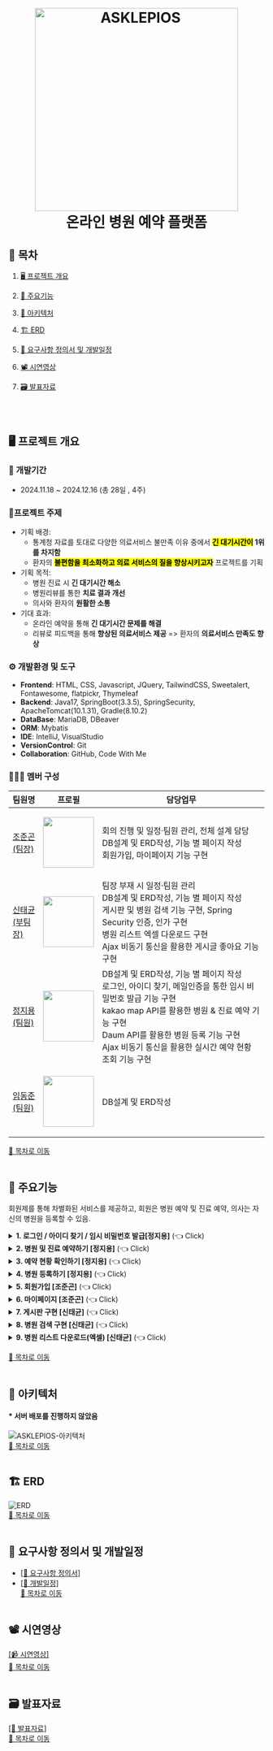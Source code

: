 <h1 align="center">
  <br>
  <img src="https://github.com/user-attachments/assets/7438f3f3-b3b1-4c8a-97b5-d38712131a62" alt="ASKLEPIOS" width="400">
  <br>
  온라인 병원 예약 플랫폼
  <br>
</h1>

## 📌 목차
1. [🖥️ 프로젝트 개요](#%EF%B8%8F-프로젝트-개요)
2. [📕 주요기능](#-주요기능)
3. [🔧 아키텍처](#-아키텍처)
4. [🏗️ ERD](#%EF%B8%8F-erd)
5. [📖 요구사항 정의서 및 개발일정](#-요구사항-정의서-및-개발일정)
6. [📽️ 시연영상](#%EF%B8%8F-시연영상)
7. [🗃️ 발표자료](#%EF%B8%8F-발표자료)

      <br><br>

## 🖥️ 프로젝트 개요
### :calendar: 개발기간
  - 2024.11.18 ~ 2024.12.16 (총 28일 , 4주)

### 🔖프로젝트 주제
  - 기획 배경: <br>
    - 통계청 자료를 토대로 다양한 의료서비스 불만족 이유 중에서 <strong><mark>긴 대기시간이</mark> 1위를 차지함</strong>
    - 환자의 <strong><mark>불편함을 최소화하고 의료 서비스의 질을 향상시키고자</mark></strong> 프로젝트를 기획
  - 기획 목적: <br>
    - 병원 진료 시 <strong>긴 대기시간 해소</strong>
    - 병원리뷰를 통한 <strong>치료 결과 개선</strong>
    - 의사와 환자의 <strong>원활한 소통</strong>
  - 기대 효과: <br>
    - 온라인 예약을 통해 <strong>긴 대기시간 문제를 해결</strong>
    - 리뷰로 피드백을 통해 <strong>향상된 의료서비스 제공</strong> => 환자의 <strong>의료서비스 만족도 향상</strong>
    
### ⚙️ 개발환경 및 도구
  - **Frontend**: HTML, CSS, Javascript, JQuery, TailwindCSS, Sweetalert, Fontawesome, flatpickr, Thymeleaf
  - **Backend**: Java17, SpringBoot(3.3.5), SpringSecurity, ApacheTomcat(10.1.31), Gradle(8.10.2)
  - **DataBase**: MariaDB, DBeaver
  - **ORM**: Mybatis
  - **IDE**: IntelliJ, VisualStudio
  - **VersionControl**: Git
  - **Collaboration**: GitHub, Code With Me
### 🧑‍🤝‍🧑 멤버 구성
|팀원명|프로필|담당업무|
|---|---|---|
|[조준곤<br>(팀장)](https://github.com/Jungon-Jo)|<p align="center"><img src="https://avatars.githubusercontent.com/u/174285554?v=4" width="100"></p>|회의 진행 및 일정·팀원 관리, 전체 설계 담당<br>DB설계 및 ERD작성, 기능 별 페이지 작성<br>회원가입, 마이페이지 기능 구현|
|[신태균<br>(부팀장)](https://github.com/Taekyun131)|<p align="center"><img src="https://avatars.githubusercontent.com/u/174299045?v=4" width="100"></p>|팀장 부재 시 일정·팀원 관리<br>DB설계 및 ERD작성, 기능 별 페이지 작성<br>게시판 및 병원 검색 기능 구현, Spring Security 인증, 인가 구현<br> 병원 리스트 엑셀 다운로드 구현<br>Ajax 비동기 통신을 활용한 게시글 좋아요 기능 구현 |
|[정지용<br>(팀원)](https://github.com/98jiyong)|<p align="center"><img src="https://avatars.githubusercontent.com/u/119985920?v=4" width="100"></p>|DB설계 및 ERD작성, 기능 별 페이지 작성<br>로그인, 아이디 찾기, 메일인증을 통한 임시 비밀번호 발급 기능 구현 <br>kakao map API를 활용한 병원 & 진료 예약 기능 구현<br>Daum API를 활용한 병원 등록 기능 구현<br>Ajax 비동기 통신을 활용한 실시간 예약 현황 조회 기능 구현 |
|[임동준<br>(팀원)](https://github.com/NAGABARA)|<p align="center"><img src="https://avatars.githubusercontent.com/u/174768701?v=4" width="100"></p>|DB설계 및 ERD작성|

[📌 목차로 이동](#-목차)
<br><br>

## 📕 주요기능
회원제를 통해 차별화된 서비스를 제공하고, 회원은 병원 예약 및 진료 예약, 의사는 자신의 병원을 등록할 수 있음.

<details>
  <summary><b>1. 로그인 / 아이디 찾기 / 임시 비밀번호 발급[정지용]</b> (👈 Click)</summary>
  <br>
  <div markdown="1">
    <h3>로그인</h3>
    <ol>
      <li>회원제를 통한 ¹퀵메뉴 및 ²실시간 예약 순위 정보를 제공하여 차별화된 서비스를 구현.</li>
      <img src="https://github.com/user-attachments/assets/1c67cf2b-a618-450d-a810-eb21dbb53cc4" width="400" alt="로그인1"><br>
      <li>Security를 활용하여 로그인.
      <ul>
      <li>모든 정보를 올바르게 입력해야만 로그인이 가능하며,</li>
      <li>로그인 실패 시, Config의 오류 메시지를 받아서 View로 반환.</li>
      </ul>
      </li>
      <img src="https://github.com/user-attachments/assets/463491af-6e48-453c-9a22-54d1251ebae9" width="400" alt="로그인2"><br>
      <li>로그인 성공 시, 퀵메뉴 및 실시간 예약순위를 확인할 수 있고, 회원별 기능 사용 가능.</li>
      <img src="https://github.com/user-attachments/assets/059796e1-9c9e-4d18-b0d4-99c80df947cc" width="400" alt="로그인3">
    </ol>
    <br>
    <h3>아이디 찾기</h3>
    <ul>
      <li>회원은 이름과 주민등록번호를 입력해 아이디를 찾을 수 있음.</li>
      <li>필수정보를 입력하지 않으면 경고문이 나타나며, 아이디를 찾을 수 없음.</li>
      <img src="https://github.com/user-attachments/assets/0889b60c-462a-4440-90f3-4d8e14a5d150" alt="아이디 찾기1"><br>
      <li>아이디 찾기 실패 시, 입력한 정보가 일치하지 않다는 경고문이 나타남.</li>
      <img src="https://github.com/user-attachments/assets/06cbbb4a-86dc-4b0c-b1ee-ef8d77714210" width="400" alt="아이디 찾기2"><br>
      <li>아이디 찾기 성공 시, 마스킹 된 자신의 아이디를 확인할 수 있음.</li>
      <img src="https://github.com/user-attachments/assets/beb7d563-a136-417e-bf86-5fbe07f91a68" width="400" alt="아이디 찾기3">
    </ul>
    <br>
    <h3>임시 비밀번호 발급</h3>
    <ul>
      <li>메일을 통해 일회용 인증코드를 전송하여 본인확인 후 임시 비밀번호를 발급 받을 수 있음.</li>
      <img src="https://github.com/user-attachments/assets/38c7def0-34c7-4095-a05c-550ad51ddc11" alt="임시 비밀번호 발급1">
      <li>회원가입시 입력한 아이디와 이메일이 일치해야 이메일 인증이 가능.</li>
      <img src="https://github.com/user-attachments/assets/bde7edff-1a37-4656-9a61-8a405a23ddfc" width="400" alt="임시 비밀번호 발급2">
      <li>인증코드를 통한 인증번호 확인 후 임시 비밀번호 발급 가능.</li>
      <img src="https://github.com/user-attachments/assets/3cbf7e9c-e6eb-4176-92b3-c4cc50f88ed8" width="400" alt="임시 비밀번호 발급3">
    </ul>
  </div>
</details>

<details>
  <summary><b>2. 병원 및 진료 예약하기 [정지용]</b> (👈 Click)</summary>
  <br>
  <div markdown="1">
    <h3>사원정보조회</h3>
    <ul>
      <li>사원정보조회 화면</li>
      <img src="https://github.com/heyJSH/CNR_FURNITURE/assets/150403977/68f39768-82ee-45fd-8c1e-5c6559faa5fd" alt="사원정보조회">
    </ul>
    <br>
    <h3>거래처관리</h3>
    <ul>
      <li>거래처관리 화면</li>
      <img src="https://github.com/heyJSH/CNR_FURNITURE/assets/150403977/3749cb6b-2a36-4c6f-9234-953622588273" alt="거래처관리">
    </ul>
    <br>
    <h3>계약관리</h3>
    <ul>
      <li>계약관리 화면</li>
      <img src="https://github.com/heyJSH/CNR_FURNITURE/assets/150403977/12e38992-5e2c-40ba-8153-563c15e94ee1" alt="계약관리">
    </ul>
  </div>
</details>

<details>
  <summary><b>3. 예약 현황 확인하기 [정지용]</b> (👈 Click)</summary>
  <br>
  <h3>권한관리 - 권한 변경</h3>
  <ul>
    <li>직원 목록의 체크박스 선택 후, [권한변경] 버튼을 누르면 바로 위의 권한으로 변경할 수 있다.</li>
    <img src="https://github.com/heyJSH/CNR_FURNITURE/assets/150403977/3be67aeb-a96a-4ba7-859b-b18775f6ff91" alt="권한관리1">
  </ul>
  <br>
  <h3>권한관리 - 사원등록</h3>
  <ul>
    <li>[사원등록] 버튼을 누르면 사원등록 모달창이 뜬다.</li>
    <li>사원 정보 입력 후, [등록] 버튼을 누르면 DB에 저장이 된다.</li>
    <img src="https://github.com/heyJSH/CNR_FURNITURE/assets/150403977/ff698974-afb7-4b90-8491-7dee9e4e8412" alt="사원등록">
  </ul>
</details>

<details>
  <summary><b>4. 병원 등록하기 [정지용]</b> (👈 Click)</summary>
  <br>
  <h3>자재/제품정보관리 - 검색 인터페이스 & 조회</h3>
  <ul>
    <li>select box의 option에서 검색 주제를 선택한 후, 키워드를 입력하여 검색하면 해당하는 내용의 목록을 볼 수 있다.</li>
    <img src="https://github.com/heyJSH/CNR_FURNITURE/assets/150403977/508dfc17-c9b7-49bb-924e-9fd8603a7ba4" alt="자재/제품정보 검색">
  </ul>
  <br>
  <h3>자재/제품정보관리 - 등록</h3>
  <ul>
    <li>[제품등록] 버튼을 누르면 제품정보 등록 모달창이 뜬다.</li>
    <li>제품의 모든 정보를 입력 해야지만(예외: 제품번호), [등록] 버튼을 누르면 DB에 저장된다.</li>
    <img src="https://github.com/heyJSH/CNR_FURNITURE/assets/150403977/4fad14e3-8670-4da3-b953-a88bde335404" alt="자재/제품정보 등록">
  </ul>
  <br>
  <h3>자재/제품정보관리 - 수정</h3>
  <ul>
    <li>[제품 목록]에서 원하는 행의 [수정] 버튼을 누르면 수정 모달창이 뜬다.</li>
    <li>수정할 내용을 입력 후(예외: 제품번호), [수정] 버튼을 누르면 DB에 저장된다.</li>
    <img src="https://github.com/heyJSH/CNR_FURNITURE/assets/150403977/70ace592-ce92-4af7-89df-1b8d055bb2b8" alt="자재/제품정보 등록">
  </ul>
  <br>
  <h3>자재/제품정보관리 - 등록 및 sweetAlert2</h3>
  <ul>
    <li>외부 라이브러리를 사용하여 등록 시, 사용자에게 정확한 정보를 줄 수 있는 alert창이 뜬다.</li>
    <img src="https://github.com/heyJSH/CNR_FURNITURE/assets/150403977/af1b1db0-e303-469e-9a5f-7841adb92c9d" alt="등록 및 sweetAlert2">
  </ul>
</details>

<details>
  <summary><b>5. 회원가입 [조준곤]</b> (👈 Click)</summary>
  <br>
  <h3>BOM 관리 - 세부목록 조회</h3>
  <ul>
    <li>제품번호 클릭 시, 해당하는 자재리스트를 화면에서 바로 조회할 수 있다.</li>
    <img src="https://github.com/heyJSH/CNR_FURNITURE/assets/150403977/e5d0454b-2828-4f13-8cf2-923272e72988" alt="BOM 세부목록 조회">
  </ul>
  <br>
  <h3>BOM 관리 - 세부목록 수정</h3>
  <ul>
    <li>원하는 행의 [수정] 버튼을 누른 후 값을 입력하고 [수정] 버튼을 누르면 DB에 저장된다.</li>
    <li>취소시 저장된 수량값이 DB에 다시 저장된다.</li>
    <img src="https://github.com/heyJSH/CNR_FURNITURE/assets/150403977/d97aab8b-b26f-41bb-a83a-096e10483150" alt="BOM 수정">
  </ul>
  <br>
  <h3>BOM 관리 - BOM 등록</h3>
  <ul>
    <li>'제품번호', '자재번호'를 선택하고 '단위', '수량'을 입력한 후, [추가] 버튼을 누르면 DB에 저장된다.</li>
    <li>등록된 '제품번호'와 '자재번호'가 존재할 경우, [추가] 버튼 클릭시 오류 메세지가 출력된다.</li>
    <img src="https://github.com/heyJSH/CNR_FURNITURE/assets/150403977/2fd179a2-0b65-4c76-a657-331d633e9faa" alt="BOM 등록">
  </ul>
</details>

<details>
  <summary><b>6. 마이페이지 [조준곤]</b> (👈 Click)</summary>
  <br>
  <h3>작업자 스케쥴 조회</h3>
  <ul>
    <li>구글 캘린더 API를 적용하여 작업자의 스케쥴을 조회할 수 있도록 했다.</li>
    <li>select box의 option에서 검색 주제를 선택한 후, 키워드를 입력하여 검색하면 해당하는 내용의 목록을 볼 수 있다.</li>
    <img src="https://github.com/heyJSH/CNR_FURNITURE/assets/150403977/f89201c2-f113-4e08-91e1-25d5cc13d0ed" alt="작업자 스케쥴 조회">
  </ul>
</details>

<details>
  <summary><b>7. 게시판 구현 [신태균]</b> (👈 Click)</summary>
  <br>
  <h3>제조지시/제조수행지시/공정정보관리 - 검색</h3>
  <ul>
    <li>datalist를 사용하여 검색 키워드를 입력하거나, 선택할 수 있다.</li>
    <img src="https://github.com/heyJSH/CNR_FURNITURE/assets/150403977/57b4268a-f21e-403b-adcf-7a5f3942cd58" alt="제조지시 등 검색list">
  </ul>
  <br>
  <h3>제조지시 - 등록</h3>
  <ul>
    <li>[등록] 버튼을 누르면 모달창이 뜬다.</li>
    <li>계약 목록에서 원하는 계약을 선택한 후 [+] 버튼을 누르면, 계약 정보가 자동으로 등록된다.</li>
    <li>세부 정보를 입력하고 [추가] 버튼을 누르면 제조지시 목록에 나타난다.</li>
    <img src="https://github.com/heyJSH/CNR_FURNITURE/assets/150403977/2c8ec92d-d1c9-4c32-aebf-e2bcf1f43407" alt="제조지시 등록1">
    <li>원하는 만큼 정보를 추가한 후, [등록] 버튼을 누르면 DB에 저장된다.</li>
    <img src="https://github.com/heyJSH/CNR_FURNITURE/assets/150403977/1b795249-6b2e-45dd-a4fe-a4b974a03de8" alt="제조지시 등록2">
  </ul>
  <br>
  <h3>제조지시 - PDF 저장</h3>
  <ul>
    <li>'제조지시 목록'에서 저장을 원하는 행의 체크박스를 선택 후, [계약 내역서]를 누르면 '제품 공급 계약 내역서'를 조회할 수 있다.</li>
    <img src="https://github.com/heyJSH/CNR_FURNITURE/assets/150403977/b56036b9-b660-41fe-ad2f-9cc3e7b32329" alt="pdf 저장1">
    <li>jsPDF 라이브러리를 연결하여, [PDF로 보기] 버튼을 누르면 PDF 파일로 저장할 수 있다.</li>
    <img src="https://github.com/heyJSH/CNR_FURNITURE/assets/150403977/87d47a84-7aa2-44ab-aad7-e09e99d5a252" alt="pdf 저장2">
  </ul>
  <br>
  <h3>제조수행지시 - 등록</h3>
  <ul>
    <li>[등록] 버튼을 누르면 제조수행지시등록 모달창이 뜬다.</li>
    <img src="https://github.com/heyJSH/CNR_FURNITURE/assets/150403977/1eb05ea4-44f2-474d-8759-b57e4a705279" alt="제조수행지시 등록1">
    <li>내용을 입력한 후, [추가] 버튼을 누르면 하단에 목록이 생긴다.</li>
    <li>추가한 목록은 [삭제] 버튼을 통해 삭제할 수 있다.</li>
    <li>원하는 만큼 추가한 후, [등록] 버튼을 누르면 DB에 저장된다.</li>
    <img src="https://github.com/heyJSH/CNR_FURNITURE/assets/150403977/0da4d35e-d7ed-4026-a3fd-acf18b0eee34" alt="제조수행지시 등록2">
  </ul>
  <br>
  <h3>공정정보관리 - 등록</h3>
  <ul>
    <li>[등록] 버튼을 누르면 공정정보등록 모달창이 뜬다.</li>
    <img src="https://github.com/heyJSH/CNR_FURNITURE/assets/150403977/42f99311-f22a-4090-9f8e-45226459ef09" alt="공정정보 등록1">
    <li>'설비목록'에서 검색을 통해 조회가 가능하고, 원하는 설비를 선택한 후, [+] 버튼을 누르면 '추가된 설비목록'으로 이동한다.</li>
    <li>'추가된 설비목록'에서 원하는 설비를 선택하고 [+] 버튼을 누르면 상단의 input에 값이 채워진다.</li>
    <li>나머지 세부정보를 입력하고 [공정등록] 버튼을 누르면 DB에 저장된다.</li>
    <img src="https://github.com/heyJSH/CNR_FURNITURE/assets/150403977/4eb97f31-353a-46ba-b9a2-bf8cef55ad7d" alt="공정정보 등록2">
  </ul>
</details>

<details>
  <summary><b>8. 병원 검색 구현 [신태균]</b> (👈 Click)</summary>
  <br>
  <h3>공정관리 - 작업관리 - 검색 및 조회</h3>
  <ul>
    <li>대부분의 검색항목을 datalist를 이용하여 해당하는 항목의 정보를 확인하고 가져올 수 있도록 했다.</li>
    <img src="https://github.com/heyJSH/CNR_FURNITURE/assets/150403977/37933cfc-ed88-4cc4-a2f0-769c4952e9db" alt="작업관리 검색">
  </ul>
  <br>
  <h3>공정관리 - 작업관리 - 조회 및 작업등록</h3>
  <ul>
    <li>work의 작업목록 위에 있는 [작업등록] 버튼을 누르면 '작업등록 모달창'이 뜬다.</li>
    <img src="https://github.com/heyJSH/CNR_FURNITURE/assets/150403977/846c1325-e839-474e-971f-2229d2c02a2f" alt="작업등록1">
    <li>'제조LOT번호'를 입력하면,<br>'제품번호', '제품명', '생산단위'의 내용이 자동으로 채워진다.</li>
    <li>'공정번호'를 입력하면,<br>'설비번호', '설비명', '작업위치', '남은생산수량'의 내용이 자동으로 채워진다.</li>
    <img src="https://github.com/heyJSH/CNR_FURNITURE/assets/150403977/a8dd3322-7fa9-42e8-99d7-3b2baf81c18a" alt="작업등록2">
    <li>나머지 세부 정보를 입력한 후, [추가] 버튼을 누르면 입력한 데이터가 배열에 저장되고 '작업등록목록'을 조회할 수 있다.</li>
    <img src="https://github.com/heyJSH/CNR_FURNITURE/assets/150403977/59a5476d-1ecc-4470-ae50-680bd890efdc" alt="작업등록3">
    <li>원하는 만큼 추가한 후, [등록] 버튼을 누르면 DB에 저장된다.</li>
    <li>이 때, 소요시간 계산 수식은 다음과 같다.</li>
    <ul>
      <li>소요시간 = 작업종료시간 - 작업시작시간</li>
      <li>조건1. 작업시간 차이가 810분(13시간 30분) 이상인 경우 -90분</li>
      <li>조건2. 작업시간 차이가 4시간 이상 8시간 미만인 경우 -30분</li>
      <li>조건3. 작업시간 차이가 4시간 미만인 경우 -0분</li>
      <li>그 외. -60분</li>
    </ul>
  </ul>
  <br>
  <h3>공정관리 - 작업관리 - 작업 상세 및 수정/삭제</h3>
  <ul>
    <li>work의 '작업목록' 중, [작업상세] 버튼을 누르면, 작업상세 조회와 수정/삭제를 할 수 있는 모달창이 나타난다.</li>
    <li>앞서 작업등록에 이용된 것처럼, '작업종료시간 - 작업시작시간'으로 소요시간을 계산한다.</li>
    <li>작업시작시간이 현재시간보다 과거라면, 이미 작업이 시작된 것으로 readonly 속성을 가진다.</li>
    <img src="https://github.com/heyJSH/CNR_FURNITURE/assets/150403977/e7d83890-26a1-492e-a4de-31b682f5e586" alt="작업상세 수정1">
    <ul>
      <li><b>수정할 경우, 한 번에 수정되어야 할 사항은 다음과 같다.</b></li>
      1. 생산수량이 1 이상일 경우, process 테이블의 누적생산수량에 합해진다.<br>
      2. 진행상황이 '작업중'일 경우, 설비 작동 테이블의 MW_STATUS = '가동'<br>
      3. 진행상황이 '작업정지' 혹은 '작업종료'일 경우, 설비 작동 테이블의 MW_STATUS = '비가동'<br>
      4. 진행상황이 '작업중단'일 경우, 설비 작동 테이블의 MW_STATUS = '수리중', MW_CONDITION = '수리요청'
    </ul>
    <li>한 번에 수정하기 위하여, MyBatis를 이용해 작성한 쿼리를 트랜잭션 처리하도록 했다.</li>
    <img src="https://github.com/heyJSH/CNR_FURNITURE/assets/150403977/9928b7a8-e445-4023-b076-c020e801b047" alt="작업상세 수정2">
  </ul>
  <br>
  <h3>공정관리 - 작업관리 - 자재투입 - 등록</h3>
  <ul>
    <li>work의 '작업목록' 위에 있는 [자재투입] 버튼을 누르면, 자재투입등록 모달창이 나타난다.</li>
    <img src="https://github.com/heyJSH/CNR_FURNITURE/assets/150403977/3e3ffdc3-e638-4df8-ac96-2a20eb42f6b5" alt="자재투입 등록1">
    <li>'제조LOT번호'를 입력하면, 해당하는 '제조LOT번호'에 따른 '공정번호'를 조회하고, 선택할 수 있다.</li>
    <li>'공정번호'를 선택하면, '제품번호', '제품명', '계획생산수량'의 내용이 자동으로 채워진다.</li>
    <li>불러온 '제품번호'에 따른 BOM의 '자재번호' 목록을 조회하고 선택할 수 있다.</li>
    <img src="https://github.com/heyJSH/CNR_FURNITURE/assets/150403977/5ce67b24-989e-4225-962b-1379a477b6f6" alt="자재투입 등록2">
    <li>'자재번호'를 선택하면, 해당하는 '자재번호'에 따른 '자재명', '제품1EA별 투입수량', '최소투입수량', '단위'의 내용이 자동으로 채워진다.</li>
    <img src="https://github.com/heyJSH/CNR_FURNITURE/assets/150403977/7dcfb793-bfea-4858-8b4e-ba5082463107" alt="자재투입 등록3">
    <li>'투입수량'을 입력하고 [추가] 버튼을 누르면, 추가할 자재투입내역을 미리 보여주는 테이블이 생성된다.</li>
    <li>만약, '자재투입목록'의 [삭제] 버튼을 누르면, 배열에 저장된 자재투입내역이 삭제된다.</li>
    <img src="https://github.com/heyJSH/CNR_FURNITURE/assets/150403977/b7fc49cc-76d0-4f54-9b6d-0f0ee72578bb" alt="자재투입 등록4">
    <li>추가된 자재투입목록을 확인 후, [등록] 버튼을 누르면, DB에 저장된다.</li>
    <img src="https://github.com/heyJSH/CNR_FURNITURE/assets/150403977/e5e5dac8-c013-496a-a83b-439d43de2fa8" alt="자재투입 등록5">
  </ul>
  <br>
  <h3>공정관리 - 작업관리 - 자재투입 - 수정</h3>
  <ul>
    <li>work의 '자재투입내역' 중, [수정] 버튼을 누르면 '자재투입수정' 모달창이 나타난다.</li>
    <li>'투입수량'을 수정하고 [수정] 버튼을 누르면, DB에 저장된다.</li>
    <img src="https://github.com/heyJSH/CNR_FURNITURE/assets/150403977/3fb784fb-1651-49d8-afff-275d04a860d9" alt="자재투입 수정1">
  </ul>
  <br>
  <h3>공정관리 - 작업자관리 - 등록/상세 및 수정/삭제</h3>
  <ul>
    <li>workerInsert의 '작업자배치' 중, [관리] 버튼을 누르면, '작업자관리' 모달창이 나타난다.</li>
    <li>작업자 관리 모달창</li>
    <ul>
      <li>조회된 데이터를 통해 작업자 등록을 할 수 있다.</li>
      <li>부서명 선택 시, 부서명에 따라 사원번호 datalist를 조회하고 선택할 수 있다.</li>
      <img src="https://github.com/heyJSH/CNR_FURNITURE/assets/150403977/adfb4477-d961-45b6-be56-a2fe7c61c29b" alt="작업자관리1">
    </ul>
  </ul>
  <br>
  <h3>공정관리 - 작업자관리 - 등록/상세 및 수정/삭제 - 상세 및 수정</h3>
  <ul>
    <li>작업번호에 따른 작업자 정보 조회</li>
    <ul>
      <li>등록된 작업자 목록에 조회한 데이터가 나타난다.</li>
      <img src="https://github.com/heyJSH/CNR_FURNITURE/assets/150403977/be74b065-bba7-4632-aee9-8cfbf1bb1111" alt="작업자관리2">
    </ul>
    <li>'사원번호'를 입력 후 [추가] 버튼을 누르면, '추가된 작업자 목록'에 입력한 사원번호가 등록된다.</li>
    <img src="https://github.com/heyJSH/CNR_FURNITURE/assets/150403977/25701df8-d700-4a41-97a7-770f8e3d88a0" alt="작업자관리3">
    <li>'추가된 작업자 목록'은 [등록] 버튼을 누르면, DB에 저장된다.</li>
    <li>단, 이미 등록된 작업자를 추가하려고 할 경우, 아래와 같이 alert창을 통해 추가를 방지한다.</li>
    <img src="https://github.com/heyJSH/CNR_FURNITURE/assets/150403977/87e15cf8-8e7d-42fc-aa50-f7ab8d5cc3ce alt="작업자관리4">
  </ul>
  <br>
  <h3>공정관리 - 작업자관리 - 등록/상세 및 수정/삭제 - 삭제</h3>
  <ul>
    <li>'등록된 작업자 목록' 중 [삭제] 버튼을 누르면, 작업자 삭제 confirm 창이 뜨고, 작업자가 삭제된다.</li>
    <img src="https://github.com/heyJSH/CNR_FURNITURE/assets/150403977/b06e0d5d-e379-4543-a7d1-171e41ab91dc" alt="작업자관리5">
  </ul>
</details>

<details>
  <summary><b>9. 병원 리스트 다운로드(엑셀) [신태균]</b> (👈 Click)</summary>
  <br>
  <h3>설비관리 - 설비정보관리 - 등록</h3>
  <ul>
    <li>[추가] 버튼을 누르면, '설비별 체크리스트 정보 추가' 모달창이 나타난다.</li>
    <li>내용을 입력한 후, [등록] 버튼을 누르면 DB에 저장된다.</li>
    <img src="https://github.com/heyJSH/CNR_FURNITURE/assets/150403977/d9748d8b-c3be-4056-b636-e546c6e70c3f" alt="설비정보 등록1">
  </ul>
  <br>
  <h3>설비관리 - 설비정보관리 - 수정</h3>
  <ul>
    <li>원하는 행의 [수정] 버튼을 누르면, '설비수정' 모달창이 나타난다.</li>
    <li>내용을 수정한 후, [등록] 버튼을 누르면 수정된 내용이 DB에 저장된다.</li>
    <img src="https://github.com/heyJSH/CNR_FURNITURE/assets/150403977/98fedd0f-f28b-4794-a1ea-a379096d8d33" alt="설비정보 수정1">
  </ul>
  <br>
  <h3>설비관리 - 설비체크기준관리 - 등록</h3>
  <ul>
    <li>[추가] 버튼을 누르면, '설비별 체크리스트 정보 추가' 모달창이 나타난다.</li>
    <li>내용을 입력한 후, [등록] 버튼을 누르면 DB에 저장된다.</li>
    <img src="https://github.com/heyJSH/CNR_FURNITURE/assets/150403977/efc7d045-ab5e-427d-b116-9ad92f5fdb36" alt="설비체크기준 등록1">
  </ul>
  <br>
  <h3>설비관리 - 설비 체크리스트 - 등록</h3>
  <ul>
    <li>설비를 검색한 후, '체크리스트' 답변을 등록할 수 있다.</li>
    <img src="https://github.com/heyJSH/CNR_FURNITURE/assets/150403977/a2363b35-e837-4ed2-a642-cd05ffa3afd4" alt="설비체크리스트 등록1">
  </ul>
  <br>
  <h3>설비관리 - 설비관리</h3>
  <ul>
    <li>각 버튼을 누르면, ajax를 사용해 서버로 데이터를 전송하여 상태를 업데이트 한다.</li>
    <img src="https://github.com/heyJSH/CNR_FURNITURE/assets/150403977/250087e4-54fd-4e0f-add7-af4c98fb14e0" alt="설비관리1">
  </ul>
  <br>
  <h3>설비관리 - 설비수리이력 조회 & 설비가동 현황</h3>
  <ul>
    <li><b>설비수리이력 조회</b></li>
    <ul>
      <li>설비관리에서 '수리완료'를 누르면, '수리날짜', '수리 이력 내용'이 뜬다.</li>
      <img src="https://github.com/heyJSH/CNR_FURNITURE/assets/150403977/73dac92e-2413-4d9d-8c01-a54b95eb80f2" alt="설비수리이력 조회1">
    </ul>
    <li><b>설비가동 현황</b></li>
    <ul>
      <li>설비관리에서 클릭하는 버튼에 따라 상태와 현황이 바뀐다.</li>
      <img src="https://github.com/heyJSH/CNR_FURNITURE/assets/150403977/e6c24e99-28be-4b57-beaa-5a9de29785d2" alt="설비가동 현황1">
    </ul>
  </ul>
</details>


[📌 목차로 이동](#-목차)
<br><br>

## 🔧 아키텍처
####  * 서버 배포를 진행하지 않았음
![ASKLEPIOS-아키텍처](https://github.com/user-attachments/assets/0b231397-9dd7-4294-8ad1-f8ab88823976)<br>
[📌 목차로 이동](#-목차)
<br><br>

## 🏗️ ERD
![ERD](https://github.com/user-attachments/assets/e66666d7-eba0-4379-90ce-0ee20c9d1959)<br>
[📌 목차로 이동](#-목차)
<br><br>

## 📖 요구사항 정의서 및 개발일정
- [[📑 요구사항 정의서]](https://docs.google.com/spreadsheets/d/1319HK6tojzy0Jqov5cYQ1aQAfhmJnO5vXLnDfRDZolg/edit?gid=1651580600#gid=1651580600)
- [[📑 개발일정]](https://docs.google.com/spreadsheets/d/1319HK6tojzy0Jqov5cYQ1aQAfhmJnO5vXLnDfRDZolg/edit?gid=0#gid=0)<br>
[📌 목차로 이동](#-목차)
<br><br>

## 📽️ 시연영상
[[📹 시연영상]](https://www.youtube.com/watch?v=W2Vq8N1xsIk&list=PLNdYfRO3wDimceWjFMnr3KoMn73idCSHj)<br>
[📌 목차로 이동](#-목차)
<br><br>

## 🗃️ 발표자료
[[📂 발표자료]](https://www.canva.com/design/DAGZZpxk6Wk/LY2Gb7eVNRx5tHq7PCic7Q/edit)<br>
[📌 목차로 이동](#-목차)
